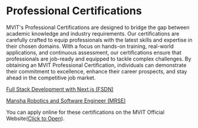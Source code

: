 # Professional Certifications
MVIT's Professional Certifications are designed to bridge the gap between academic knowledge and industry requirements. Our certifications are carefully crafted to equip professionals with the latest skills and expertise in their chosen domains. With a focus on hands-on training, real-world applications, and continuous assessment, our certifications ensure that professionals are job-ready and equipped to tackle complex challenges. By obtaining an MVIT Professional Certification, individuals can demonstrate their commitment to excellence, enhance their career prospects, and stay ahead in the competitive job market.

[Full Stack Development with Next.js (FSDN)](FSDN/Readme.md)

[Mansha Robotics and Software Engineer (MRSE)](MRSE/Readme.md)


You can apply online for these certifications on the MVIT Official Website([Click to Open](https://www.mvut.us/pages/apply)).
